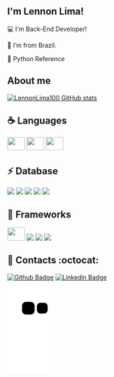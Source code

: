 ## I'm Lennon Lima!

 

:computer: I'm Back-End Developer!

:house_with_garden: I’m from Brazil.

:snake: Python Reference

## About me

[![LennonLima100 GitHub stats](https://github-readme-stats.vercel.app/api?username=LennonLima100&show_icons=true&theme=radical)](https://github.com/LennonLima100/github-readme-stats)

## :coffee: Languages
<code><img height="30" width="40" src="https://cdn.jsdelivr.net/gh/devicons/devicon/icons/python/python-original.svg" ></code> 
<code><img height="30" width="40" src="https://cdn.jsdelivr.net/gh/devicons/devicon/icons/csharp/csharp-original.svg"></code>
<code><img height="30" width="40" src="https://cdn.jsdelivr.net/gh/devicons/devicon/icons/javascript/javascript-original.svg"></code>

## :zap: Database 
<code><img src= "https://img.shields.io/badge/PostgreSQL-316192?style=for-the-badge&logo=postgresql&logoColor=white"></code> <code><img src= "https://img.shields.io/badge/Microsoft%20SQL%20Sever-CC2927?style=for-the-badge&logo=microsoft%20sql%20server&logoColor=white"></code> <code><img src= "https://img.shields.io/badge/SQLite-07405E?style=for-the-badge&logo=sqlite&logoColor=white"></code> <code><img src= "https://img.shields.io/badge/MySQL-00000F?style=for-the-badge&logo=mysql&logoColor=white"></code> <code><img src= "https://img.shields.io/badge/MariaDB-003545?style=for-the-badge&logo=mariadb&logoColor=white"></code>

## :rocket: Frameworks 
<code><img height="30" width="40" src= "https://cdn.jsdelivr.net/gh/devicons/devicon/icons/django/django-plain.svg"></code>
<code><img src= "https://img.shields.io/badge/Jupyter-F37626.svg?&style=for-the-badge&logo=Jupyter&logoColor=white"></code>
<code><img src= "https://img.shields.io/badge/Flask-000000?style=for-the-badge&logo=flask&logoColor=white"></code>
<code><img src= "https://img.shields.io/badge/Git-F05032?style=for-the-badge&logo=git&logoColor=white"></code>

## :iphone: Contacts :octocat:
[![Github Badge](https://img.shields.io/badge/-Github-000?style=flat-square&logo=Github&logoColor=white&link=https://github.com/LennonLima100)](https://github.com/LennonLima100) [![Linkedin Badge](https://img.shields.io/badge/-LinkedIn-blue?style=flat-square&logo=Linkedin&logoColor=white&link=https://www.linkedin.com/in/lennon-lima100)](https://www.linkedin.com/in/lennon-lima100)

 
  ![Snake animation](https://github.com/LennonLima100/LennonLima100/blob/output/github-contribution-grid-snake.svg)
